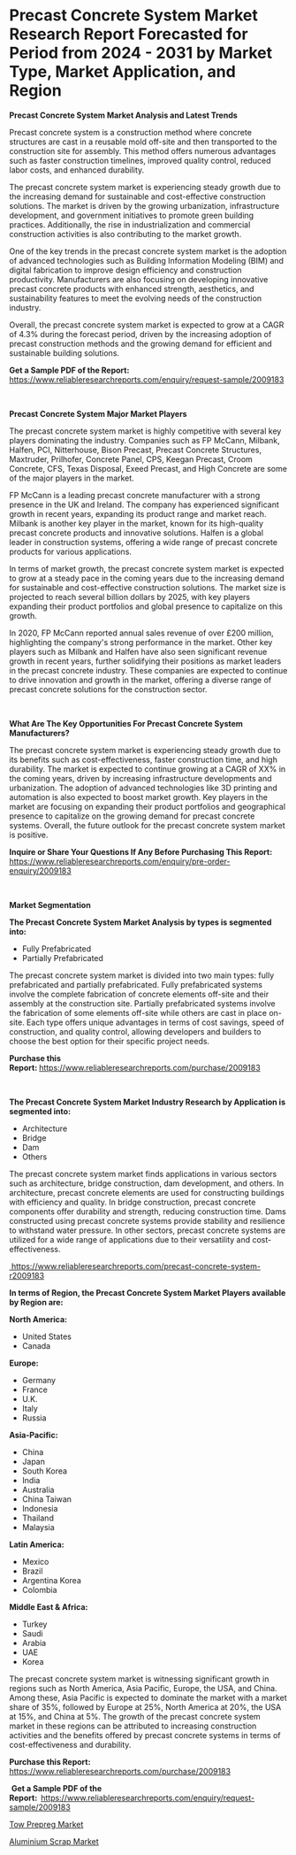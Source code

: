<p><h1>Precast Concrete System Market Research Report Forecasted for Period from 2024 -  2031 by Market Type, Market Application, and Region</h1></p><p><strong>Precast Concrete System Market Analysis and Latest Trends</strong></p>
<p><p>Precast concrete system is a construction method where concrete structures are cast in a reusable mold off-site and then transported to the construction site for assembly. This method offers numerous advantages such as faster construction timelines, improved quality control, reduced labor costs, and enhanced durability.</p><p>The precast concrete system market is experiencing steady growth due to the increasing demand for sustainable and cost-effective construction solutions. The market is driven by the growing urbanization, infrastructure development, and government initiatives to promote green building practices. Additionally, the rise in industrialization and commercial construction activities is also contributing to the market growth.</p><p>One of the key trends in the precast concrete system market is the adoption of advanced technologies such as Building Information Modeling (BIM) and digital fabrication to improve design efficiency and construction productivity. Manufacturers are also focusing on developing innovative precast concrete products with enhanced strength, aesthetics, and sustainability features to meet the evolving needs of the construction industry.</p><p>Overall, the precast concrete system market is expected to grow at a CAGR of 4.3% during the forecast period, driven by the increasing adoption of precast construction methods and the growing demand for efficient and sustainable building solutions.</p></p>
<p><strong>Get a Sample PDF of the Report:&nbsp;</strong> <a href="https://www.reliableresearchreports.com/enquiry/request-sample/2009183">https://www.reliableresearchreports.com/enquiry/request-sample/2009183</a></p>
<p>&nbsp;</p>
<p><strong>Precast Concrete System Major Market Players</strong></p>
<p><p>The precast concrete system market is highly competitive with several key players dominating the industry. Companies such as FP McCann, Milbank, Halfen, PCI, Nitterhouse, Bison Precast, Precast Concrete Structures, Maxtruder, Prilhofer, Concrete Panel, CPS, Keegan Precast, Croom Concrete, CFS, Texas Disposal, Exeed Precast, and High Concrete are some of the major players in the market.</p><p>FP McCann is a leading precast concrete manufacturer with a strong presence in the UK and Ireland. The company has experienced significant growth in recent years, expanding its product range and market reach. Milbank is another key player in the market, known for its high-quality precast concrete products and innovative solutions. Halfen is a global leader in construction systems, offering a wide range of precast concrete products for various applications.</p><p>In terms of market growth, the precast concrete system market is expected to grow at a steady pace in the coming years due to the increasing demand for sustainable and cost-effective construction solutions. The market size is projected to reach several billion dollars by 2025, with key players expanding their product portfolios and global presence to capitalize on this growth.</p><p>In 2020, FP McCann reported annual sales revenue of over £200 million, highlighting the company's strong performance in the market. Other key players such as Milbank and Halfen have also seen significant revenue growth in recent years, further solidifying their positions as market leaders in the precast concrete industry. These companies are expected to continue to drive innovation and growth in the market, offering a diverse range of precast concrete solutions for the construction sector.</p></p>
<p>&nbsp;</p>
<p><strong>What Are The Key Opportunities For Precast Concrete System Manufacturers?</strong></p>
<p><p>The precast concrete system market is experiencing steady growth due to its benefits such as cost-effectiveness, faster construction time, and high durability. The market is expected to continue growing at a CAGR of XX% in the coming years, driven by increasing infrastructure developments and urbanization. The adoption of advanced technologies like 3D printing and automation is also expected to boost market growth. Key players in the market are focusing on expanding their product portfolios and geographical presence to capitalize on the growing demand for precast concrete systems. Overall, the future outlook for the precast concrete system market is positive.</p></p>
<p><strong>Inquire or Share Your Questions If Any Before Purchasing This Report:</strong> <a href="https://www.reliableresearchreports.com/enquiry/pre-order-enquiry/2009183">https://www.reliableresearchreports.com/enquiry/pre-order-enquiry/2009183</a></p>
<p>&nbsp;</p>
<p><strong>Market Segmentation</strong></p>
<p><strong>The Precast Concrete System Market Analysis by types is segmented into:</strong></p>
<p><ul><li>Fully Prefabricated</li><li>Partially Prefabricated</li></ul></p>
<p><p>The precast concrete system market is divided into two main types: fully prefabricated and partially prefabricated. Fully prefabricated systems involve the complete fabrication of concrete elements off-site and their assembly at the construction site. Partially prefabricated systems involve the fabrication of some elements off-site while others are cast in place on-site. Each type offers unique advantages in terms of cost savings, speed of construction, and quality control, allowing developers and builders to choose the best option for their specific project needs.</p></p>
<p><strong>Purchase this Report:&nbsp;</strong><a href="https://www.reliableresearchreports.com/purchase/2009183">https://www.reliableresearchreports.com/purchase/2009183</a></p>
<p>&nbsp;</p>
<p><strong>The Precast Concrete System Market Industry Research by Application is segmented into:</strong></p>
<p><ul><li>Architecture</li><li>Bridge</li><li>Dam</li><li>Others</li></ul></p>
<p><p>The precast concrete system market finds applications in various sectors such as architecture, bridge construction, dam development, and others. In architecture, precast concrete elements are used for constructing buildings with efficiency and quality. In bridge construction, precast concrete components offer durability and strength, reducing construction time. Dams constructed using precast concrete systems provide stability and resilience to withstand water pressure. In other sectors, precast concrete systems are utilized for a wide range of applications due to their versatility and cost-effectiveness.</p></p>
<p><a href="https://www.reliableresearchreports.com/precast-concrete-system-r2009183">&nbsp;https://www.reliableresearchreports.com/precast-concrete-system-r2009183</a></p>
<p><strong>In terms of Region, the Precast Concrete System Market Players available by Region are:</strong></p>
<p>
    <p> <strong> North America: </strong>
        <ul>
            <li>United States</li>
            <li>Canada</li>
        </ul>
        </p> 
    <p> <strong> Europe: </strong>
        <ul>
            <li>Germany</li>
            <li>France</li>
            <li>U.K.</li>
            <li>Italy</li>
            <li>Russia</li>
        </ul>
        </p> 
    <p> <strong> Asia-Pacific: </strong>
        <ul>
            <li>China</li>
            <li>Japan</li>
            <li>South Korea</li>
            <li>India</li>
            <li>Australia</li>
            <li>China Taiwan</li>
            <li>Indonesia</li>
            <li>Thailand</li>
            <li>Malaysia</li>
        </ul>
        </p> 
    <p> <strong> Latin America: </strong>
        <ul>
            <li>Mexico</li>
            <li>Brazil</li>
            <li>Argentina Korea</li>
            <li>Colombia</li>
        </ul>
        </p> 
    <p> <strong> Middle East & Africa: </strong>
        <ul>
            <li>Turkey</li>
            <li>Saudi</li>
            <li>Arabia</li>
            <li>UAE</li>
            <li>Korea</li>
        </ul>
    </p>
    </p>
<p><p>The precast concrete system market is witnessing significant growth in regions such as North America, Asia Pacific, Europe, the USA, and China. Among these, Asia Pacific is expected to dominate the market with a market share of 35%, followed by Europe at 25%, North America at 20%, the USA at 15%, and China at 5%. The growth of the precast concrete system market in these regions can be attributed to increasing construction activities and the benefits offered by precast concrete systems in terms of cost-effectiveness and durability.</p></p>
<p><strong>Purchase this Report: </strong><a href="https://www.reliableresearchreports.com/purchase/2009183">https://www.reliableresearchreports.com/purchase/2009183</a></p>
<p>&nbsp;<strong>Get a Sample PDF of the Report:&nbsp;&nbsp;</strong><a href="https://www.reliableresearchreports.com/enquiry/request-sample/2009183">https://www.reliableresearchreports.com/enquiry/request-sample/2009183</a></p>
<p><strong></strong></p>
<p><p><a href="https://issuu.com/reportprime-2/docs/tow-prepreg-market-size-2030.pptx">Tow Prepreg Market</a></p><p><a href="https://issuu.com/reportprime-2/docs/aluminium-scrap-market-size-2030.pptx">Aluminium Scrap Market</a></p></p>